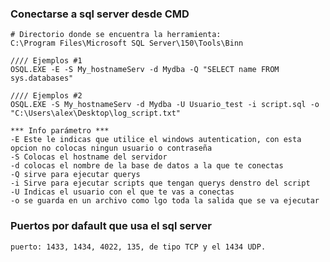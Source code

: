 

### Conectarse a sql server desde CMD 
```
# Directorio donde se encuentra la herramienta:
C:\Program Files\Microsoft SQL Server\150\Tools\Binn

//// Ejemplos #1
OSQL.EXE -E -S My_hostnameServ -d Mydba -Q "SELECT name FROM sys.databases" 

//// Ejemplos #2
OSQL.EXE -S My_hostnameServ -d Mydba -U Usuario_test -i script.sql -o "C:\Users\alex\Desktop\log_script.txt"

*** Info parámetro ***
-E Este le indicas que utilice el windows autentication, con esta opcion no colocas ningun usuario o contraseña
-S Colocas el hostname del servidor
-d colocas el nombre de la base de datos a la que te conectas 
-Q sirve para ejecutar querys
-i Sirve para ejecutar scripts que tengan querys denstro del script
-U Indicas el usuario con el que te vas a conectas 
-o se guarda en un archivo como lgo toda la salida que se va ejecutar

```

### Puertos por dafault que usa el sql server
    puerto: 1433, 1434, 4022, 135, de tipo TCP y el 1434 UDP.
